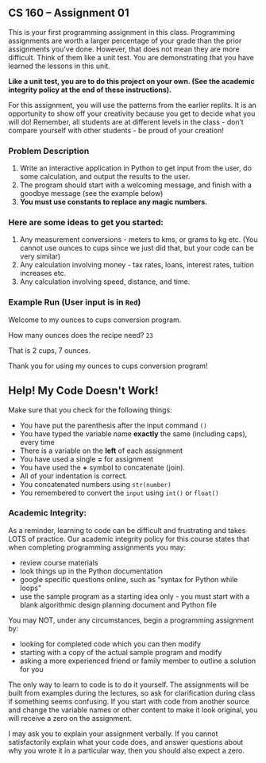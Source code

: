 
## CS 160 – Assignment 01

This is your first programming assignment in this class. Programming assignments are worth a larger percentage of your grade than the prior assignments you've done. However, that does not mean they are more difficult. Think of them like a unit test. You are demonstrating that you have learned the lessons in this unit.

**Like a unit test, you are to do this project on your own. (See the academic integrity policy at the end of these instructions).**

For this assignment, you will use the patterns from the earlier replits. It is an opportunity to show off your creativity because you get to decide what you will do! Remember, all students are at different levels in the class - don’t compare yourself with other students - be proud of your creation!


### Problem Description



1. Write an interactive application in Python to get input from the user, do some calculation, and output the results to the user. 
2. The program should start with a welcoming message, and finish with a goodbye message (see the example below)
3. **You must use constants to replace any magic numbers.**


### Here are some ideas to get you started:

1. Any measurement conversions - meters to kms, or grams to kg etc. (You cannot use ounces to cups since we just did that, but your code can be very similar)
2. Any calculation involving money - tax rates, loans, interest rates, tuition increases etc.
3. Any calculation involving speed, distance, and time.

### Example Run (User input is in `Red`)
Welcome to my ounces to cups conversion program.

How many ounces does the recipe need? `23`

That is 2 cups, 7 ounces.

Thank you for using my ounces to cups conversion program!

## Help! My Code Doesn't Work!

Make sure that you check for the following things:

- You have put the parenthesis after the input command `()`
- You have typed the variable name **exactly** the same (including caps), every time
- There is a variable on the **left** of each assignment
- You have used a single **=** for assignment
- You have used the **+** symbol to concatenate (join).
- All of your indentation is correct.
- You concatenated numbers using `str(number)`
- You remembered to convert the `input` using `int()` or `float()`

### Academic Integrity:

As a reminder, learning to code can be difficult and frustrating and takes LOTS of practice. Our academic integrity policy for this course states that when completing programming assignments you may:



* review course materials
* look things up in the Python documentation
* google specific questions online, such as "syntax for Python while loops"
* use the sample program as a starting idea only - you must start with a blank algorithmic design planning document and Python file

You may NOT, under any circumstances, begin a programming assignment by:



* looking for completed code which you can then modify
* starting with a copy of the actual sample program and modify
* asking a more experienced friend or family member to outline a solution for you

The only way to learn to code is to do it yourself. The assignments will be built from examples during the lectures, so ask for clarification during class if something seems confusing. If you start with code from another source and change the variable names or other content to make it look original, you will receive a zero on the assignment.

I may ask you to explain your assignment verbally. If you cannot satisfactorily explain what your code does, and answer questions about why you wrote it in a particular way, then you should also expect a zero.

  
  